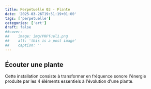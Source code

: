 ```yaml
---
title: Perpétuelle 03 - Plante
date: '2025-03-26T19:51:19+01:00'
tags: ['perpetuelle']
categories: ['art']
draft: false
##cover:
##    image: img/PRPTuel1.png
##    alt: 'this is a post image'
##    caption: ''
---
```


## Écouter une plante

Cette installation consiste à transformer en fréquence sonore l'énergie produite par les 4 éléments  essentiels à l'évolution d'une plante. 